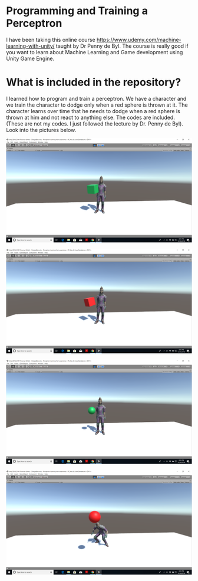# Programming and Training a Perceptron

I have been taking this online course https://www.udemy.com/machine-learning-with-unity/ taught by Dr Penny de Byl. The course is really good if you want to learn about Machine Learning and Game development using Unity Game Engine.

# What is included in the repository?

I learned how to program and train a perceptron. We have a character and we train the character to dodge only when a red sphere is thrown at it. The character learns over time that he needs to dodge when a red sphere is thrown at him and not react to anything else. The codes are included. (These are not my codes. I just followed the lecture by Dr. Penny de Byl). Look into the pictures below.


![](greencube.png)

![](redcube.png)

![](greensphere.png)

![](redsphere.png)
